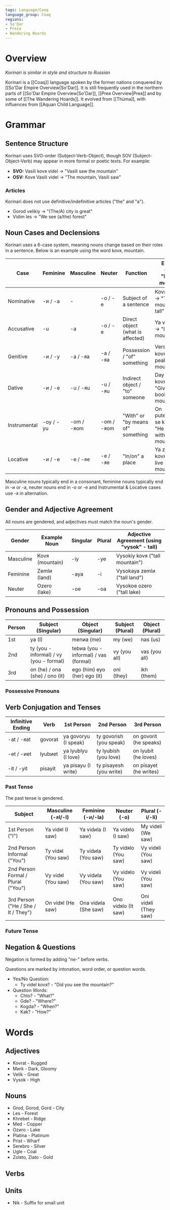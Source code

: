 ```yaml
---
tags: Language/Coaq
language_group: Coaq
regions:
- So'Dar
- Preia
- Wandering Hoards
---
```

# Overview
*Korinari is similar in style and structure to Russian*

Korinari is a [[Coaq]] language spoken by the former nations conquered by [[So'Dar Empire Overview|So'Dar]]. It is still frequently used in the northern parts of [[So'Dar Empire Overview|So'Dar]], [[Preᴙ Overview|Preᴙ]] and by some of [[The Wandering Hoards]]. It evolved from [[Thüma]], with influences from [[Aquan Child Language]].
# Grammar
## Sentence Structure
Korinari uses SVO-order (Subject-Verb-Object), though SOV (Subject-Object-Verb) may appear in more formal or poetic texts. For example:
- **SVO:** Vasili kovᴙ videl -> "Vasili saw the mountain"
- **OSV:** Kovᴙ Vasili videl -> "The mountain, Vasili saw"
### Articles
Korinari does not use definitive/indefinitive articles ("the" and "a").
- Gorod velikiy -> "(The/A) city is great"
- Vidim les -> "We see (a/the) forest"
## Noun Cases and Declensions
Korinari uses a 6-case system, meaning nouns change based on their roles in a sentence. Below is an example using the word kovᴙ, mountain.

| Case         | Feminine  | Masculine  | Neuter     | Function                          | Example (using "kovᴙ" - mountain)                            |
| ------------ | --------- | ---------- | ---------- | --------------------------------- | ------------------------------------------------------------ |
| Nominative   | -ᴎ / -a   | -          | -o / -e    | Subject of a sentence             | Kovᴙ vysokiy -> "The mountain is tall"                       |
| Accusative   | -u        | -a         | -o / -e    | Direct object (what is affected)  | Ya vizhu kovᴙ -> "I see the mountain"                        |
| Genitive     | -ᴎ / -y   | -a / -ᴙa   | -a / -ᴙa   | Possession / "of" something       | Vershᴎna kovᴙa -> "The peak of the mountain"                 |
| Dative       | -ᴎ / -e   | -u / -ᴙu   | -u / -ᴙu   | Indirect object / "to" someone    | Day knigu kovᴙu -> "Give the book to the mountain"           |
| Instrumental | -oy / -yu | -om / -ᴙom | -om / -ᴙom | "With" or "by means of" something | On puteshestvuet se kovᴙom -> "He travels with the mountain" |
| Locative     | -ᴎ / -e   | -e / -ᴙe   | -e / -ᴙe   | "In/on" a place                   | Ya zhivu v kovᴙe -> "I live in the mountain"                 |
Masculine nouns typically end in a consonant, feminine nouns typically end in -ᴎ or -a, neuter nouns end in -o or -e and Instrumental & Locative cases use -ᴙ in alternation.
## Gender and Adjective Agreement
All nouns are gendered, and adjectives must match the noun's gender.

| Gender    | Example Noun    | Singular | Plural | Adjective Agreement (using "vysok" - tall) |
| --------- | --------------- | -------- | ------ | ------------------------------------------ |
| Masculine | Kovᴙ (mountain) | -iy      | -ye    | Vysokiy kovᴙ ("tall mountain")             |
| Feminine  | Zemlᴎ (land)    | -aya     | -i     | Vysokaya zemlᴎ ("tall land")               |
| Neuter    | Ozero (lake)    | -oe      | -oa    | Vysokoe ozero ("tall lake)                 |
## Pronouns and Possession
| Person | Subject (Singular)                      | Object (Singular)                     | Subject (Plural) | Object (Plural) |
| ------ | --------------------------------------- | ------------------------------------- | ---------------- | --------------- |
| 1st    | ya (I)                                  | menᴎa (me)                            | my (we)          | nas (us)        |
| 2nd    | ty (you - informal) / vy (you - formal) | tebᴎa (you - informal) / vas (formal) | vy (you all)     | vas (you all)   |
| 3rd    | on (he) / ona (she) / ono (it)          | ego (him) eyo (her) ego (it)          | oni (they)       | ikh (them)      |
### Possessive Pronouns
## Verb Conjugation and Tenses
| Infinitive Ending | Verb    | 1st Person           | 2nd Person              | 3rd Person             |
| ----------------- | ------- | -------------------- | ----------------------- | ---------------------- |
| -at / -ᴙat        | govorat | ya govoryu (I speak) | ty govorish (you speak) | on govorit (he speaks) |
| -et / -ᴎet        | lyubᴎet | ya lyublyu (I love)  | ty lyubish (you love)   | on lyubit (he loves)   |
| -it / -yit        | pisayit | ya pisayu (I write)  | ty pisayesh (you write) | on pisayet (he writes) |
### Past Tense
The past tense is gendered.

| Subject                             | Masculine (-ᴙl/-l) | Feminine (-ᴎ/-la)    | Neuter (-o)         | Plural (-i/-li)       |
| ----------------------------------- | ------------------ | -------------------- | ------------------- | --------------------- |
| 1st Person ("I")                    | Ya vidᴙl (I saw)   | Ya vidᴎla (I saw)    | Ya vidᴙlo (I saw)   | My vidᴙli (We saw)    |
| 2nd Person Informal ("You")         | Ty vidᴙl (You saw) | Ty vidᴎla (You saw)  | Ty vidᴙlo (You saw) | Vy vidᴙli (You saw)   |
| 2nd Person Formal / Plural ("You")  | Vy vidᴙl (You saw) | Vy vidᴎla (You saw)  | Vy vidᴙlo (You saw) | Vy vidᴙli (You saw)   |
| 3rd Person ("He / She / It / They") | On vidᴙl (He saw)  | Ona vidᴎla (She saw) | Ono vidᴙlo (It saw) | Oni vidᴙli (They saw) |
### Future Tense
## Negation & Questions
Negation is formed by adding "ne-" before verbs.

Questions are marked by intonation, word order, or question words.
- Yes/No Question:
	- Ty videl kovᴙ? - "Did you see the mountain?"
- Question Words:
	- Chto? - "What?"
	- Gde? - "Where?"
	- Kogda? - "When?"
	- Kak? - "How?"
# Words
## Adjectives
- Kovrat - Rugged
- Mᴎrk - Dark, Gloomy
- Velik - Great
- Vysok - High
## Nouns
- Grod, Gorod, Gord - City
- Les - Forest
- Khrebet - Ridge
- Med - Copper
- Ozᴎro - Lake
- Platina - Platinum
- Prist - Wharf
- Serebro - Silver
- Ugle - Coal
- Zolᴙto, Zlato - Gold
## Verbs
## Units
- Nik - Suffix for small unit